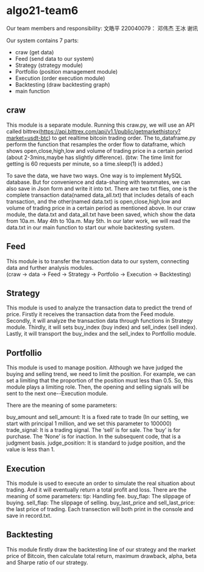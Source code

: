 # algo21-team6
Our team members and responsibility:
文皓平 220040079：
邓伟杰 
王冰
谢讯

Our system contains 7 parts:

  - craw (get data)
  - Feed (send data to our system)
  - Strategy (strategy module)
  - Portfollio (position management module)
  - Execution (order execution module)
  - Backtesting (draw backtesting graph)
  - main function
  
  ## craw
This module is a separate module. Running this craw.py, we will use an API called bittrex(https://api.bittrex.com/api/v1.1/public/getmarkethistory?market=usdt-btc) to get realtime bitcoin trading order. The to_dataframe.py perform the function that resamples the order flow to dataframe, which shows open,close,high,low and volume of trading price in a certain period (about 2-3mins,maybe has slightly difference). (btw: The time limit for getting is 60 requests per minute, so a time.sleep(1) is added.)

To save the data, we have two ways. One way is to implement MySQL database. But for convenience and data-sharing with teammates, we can also save in Json form and write it into txt. There are two txt flies, one is the complete transaction data(named data_all.txt) that includes details of each transaction, and the other(named data.txt) is open,close,high,low and volume of trading price in a certain period as mentioned above. 
In our craw module, the data.txt and data_all.txt have been saved, which show the data from 10a.m. May 4th to 10a.m. May 5th. In our later work, we will read the data.txt in our main function to start our whole backtesting system.

  ## Feed
This module is to transfer the transaction data to our system, connecting data and further analysis modules.  
(craw -> data -> Feed -> Strategy -> Portfolio -> Execution -> Backtesting)

  ## Strategy
This module is used to analyze the transaction data to predict the trend of price. Firstly it receives the transaction data from the Feed module. Secondly, it will analyze the transaction data through functions in Strategy module. Thirdly, it will sets buy_index (buy index) and sell_index (sell index). Lastly, it will transport the buy_index and the sell_index to Portfollio module.

  ## Portfollio
This module is used to manage position. Although we have judged the buying and selling trend, we need to limit the position. For example, we can set a limiting that the proportion of the position must less than 0.5. So, this module plays a limiting role. Then, the opening and selling signals will be sent to the next one--Execution module.

There are the meaning of some parameters:

buy_amount and sell_amount: It is a fixed rate to trade (In our setting, we start with principal 1 million, and we set this parameter to 100000)
trade_signal: It is a trading signal. The ‘sell’ is for sale. The ‘buy’ is for purchase. The ‘None’ is for inaction. In the subsequent code, that is a judgment basis.
judge_position: It is standard to judge position, and the value is less than 1.

  ## Execution
This module is used to execute an order to simulate the real situation about trading. And it will eventually return a total profit and loss. There are the meaning of some parameters:
tip: Handling fee.
buy_flap: The slippage of buying.
sell_flap: The slippage of selling.
buy_last_price and sell_last_price: the last price of trading.
Each transection will both print in the console and save in record.txt. 

  ## Backtesting
This module firstly draw the backtesting line of our strategy and the market price of Bitcoin, then calculate total return, maximum drawback, alpha, beta and Sharpe ratio of our strategy.



